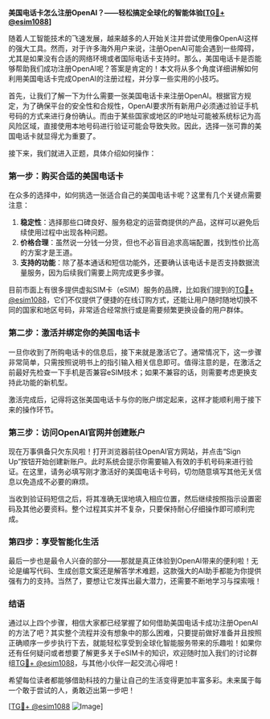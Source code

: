 **美国电话卡怎么注册OpenAI？——轻松搞定全球化的智能体验[[TG💪+ @esim1088](https://t.me/s/esim1088)]**

随着人工智能技术的飞速发展，越来越多的人开始关注并尝试使用像OpenAI这样的强大工具。然而，对于许多海外用户来说，注册OpenAI可能会遇到一些障碍，尤其是如果没有合适的网络环境或者国际电话卡支持时。那么，美国电话卡是否能够帮助我们成功注册OpenAI呢？答案是肯定的！本文将从多个角度详细讲解如何利用美国电话卡完成OpenAI的注册过程，并分享一些实用的小技巧。

首先，让我们了解一下为什么需要一张美国电话卡来注册OpenAI。根据官方规定，为了确保平台的安全性和合规性，OpenAI要求所有新用户必须通过验证手机号码的方式来进行身份确认。而由于某些国家或地区的IP地址可能被系统标记为高风险区域，直接使用本地号码进行验证可能会导致失败。因此，选择一张可靠的美国电话卡就显得尤为重要了。

接下来，我们就进入正题，具体介绍如何操作：

### 第一步：购买合适的美国电话卡
在众多的选择中，如何挑选一张适合自己的美国电话卡呢？这里有几个关键点需要注意：
1. **稳定性**：选择那些口碑良好、服务稳定的运营商提供的产品，这样可以避免后续使用过程中出现各种问题。
2. **价格合理**：虽然说一分钱一分货，但也不必盲目追求高端配置，找到性价比高的方案才是王道。
3. **支持的功能**：除了基本通话和短信功能外，还要确认该电话卡是否支持数据流量服务，因为后续我们需要上网完成更多步骤。

目前市面上有很多提供虚拟SIM卡（eSIM）服务的品牌，比如我们提到的[TG💪+ @esim1088](https://t.me/s/esim1088)，它们不仅提供了便捷的在线订购方式，还能让用户随时随地切换不同的国家和地区号码，非常适合经常旅行或是需要频繁更换设备的用户群体。

### 第二步：激活并绑定你的美国电话卡
一旦你收到了所购电话卡的信息后，接下来就是激活它了。通常情况下，这一步骤非常简单，只需按照说明书上的指引输入相关信息即可。值得注意的是，在激活之前最好先检查一下手机是否兼容eSIM技术；如果不兼容的话，则需要考虑更换支持此功能的新机型。

激活完成后，记得将这张美国电话卡与你的账户绑定起来，这样才能顺利用于接下来的操作环节。

### 第三步：访问OpenAI官网并创建账户
现在万事俱备只欠东风啦！打开浏览器前往OpenAI官方网站，并点击“Sign Up”按钮开始创建新账户。此时系统会提示你需要输入有效的手机号码来进行验证。在这里，请务必填写刚才激活好的美国电话卡号码，切勿随意填写其他无关信息以免造成不必要的麻烦。

当收到验证码短信之后，将其准确无误地填入相应位置，然后继续按照指示设置密码及其他必要资料。整个过程其实并不复杂，只要保持耐心仔细操作即可顺利完成。

### 第四步：享受智能化生活
最后一步也是最令人兴奋的部分——那就是真正体验到OpenAI带来的便利啦！无论是编写代码、生成创意文案还是解答学术难题，这款强大的AI助手都能为你提供强有力的支持。当然了，要想让它发挥出最大潜力，还需要不断地学习与探索哦！

### 结语
通过以上四个步骤，相信大家都已经掌握了如何借助美国电话卡成功注册OpenAI的方法了吧？其实整个流程并没有想象中的那么困难，只要提前做好准备并且按照正确顺序一步步执行下去，就能轻松享受到全球化智能服务带来的乐趣啦！如果你还有任何疑问或者想要了解更多关于eSIM卡的知识，欢迎随时加入我们的讨论群组[TG💪+ @esim1088](https://t.me/s/esim1088)，与其他小伙伴一起交流心得吧！

希望每位读者都能够借助科技的力量让自己的生活变得更加丰富多彩。未来属于每一个敢于尝试的人，勇敢迈出第一步吧！

[[TG💪+ @esim1088](https://t.me/s/esim1088) ![Image](https://i.postimg.cc/4NQfJmqS/Snipaste-2025-05-13-00-14-12.png)]